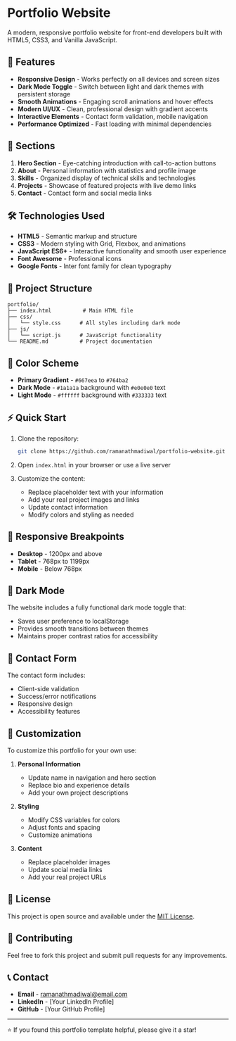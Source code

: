 # Portfolio Website

A modern, responsive portfolio website for front-end developers built with HTML5, CSS3, and Vanilla JavaScript.

## 🌟 Features

- **Responsive Design** - Works perfectly on all devices and screen sizes
- **Dark Mode Toggle** - Switch between light and dark themes with persistent storage
- **Smooth Animations** - Engaging scroll animations and hover effects
- **Modern UI/UX** - Clean, professional design with gradient accents
- **Interactive Elements** - Contact form validation, mobile navigation
- **Performance Optimized** - Fast loading with minimal dependencies

## 🚀 Sections

1. **Hero Section** - Eye-catching introduction with call-to-action buttons
2. **About** - Personal information with statistics and profile image
3. **Skills** - Organized display of technical skills and technologies
4. **Projects** - Showcase of featured projects with live demo links
5. **Contact** - Contact form and social media links

## 🛠️ Technologies Used

- **HTML5** - Semantic markup and structure
- **CSS3** - Modern styling with Grid, Flexbox, and animations
- **JavaScript ES6+** - Interactive functionality and smooth user experience
- **Font Awesome** - Professional icons
- **Google Fonts** - Inter font family for clean typography

## 📁 Project Structure

```
portfolio/
├── index.html          # Main HTML file
├── css/
│   └── style.css      # All styles including dark mode
├── js/
│   └── script.js      # JavaScript functionality
└── README.md          # Project documentation
```

## 🎨 Color Scheme

- **Primary Gradient** - `#667eea` to `#764ba2`
- **Dark Mode** - `#1a1a1a` background with `#e0e0e0` text
- **Light Mode** - `#ffffff` background with `#333333` text

## ⚡ Quick Start

1. Clone the repository:
   ```bash
   git clone https://github.com/ramanathmadiwal/portfolio-website.git
   ```

2. Open `index.html` in your browser or use a live server

3. Customize the content:
   - Replace placeholder text with your information
   - Add your real project images and links
   - Update contact information
   - Modify colors and styling as needed

## 📱 Responsive Breakpoints

- **Desktop** - 1200px and above
- **Tablet** - 768px to 1199px
- **Mobile** - Below 768px

## 🌙 Dark Mode

The website includes a fully functional dark mode toggle that:
- Saves user preference to localStorage
- Provides smooth transitions between themes
- Maintains proper contrast ratios for accessibility

## 📧 Contact Form

The contact form includes:
- Client-side validation
- Success/error notifications
- Responsive design
- Accessibility features

## 🔧 Customization

To customize this portfolio for your own use:

1. **Personal Information**
   - Update name in navigation and hero section
   - Replace bio and experience details
   - Add your own project descriptions

2. **Styling**
   - Modify CSS variables for colors
   - Adjust fonts and spacing
   - Customize animations

3. **Content**
   - Replace placeholder images
   - Update social media links
   - Add your real project URLs

## 📄 License

This project is open source and available under the [MIT License](LICENSE).

## 🤝 Contributing

Feel free to fork this project and submit pull requests for any improvements.

## 📞 Contact

- **Email** - ramanathmadiwal@email.com
- **LinkedIn** - [Your LinkedIn Profile]
- **GitHub** - [Your GitHub Profile]

---

⭐ If you found this portfolio template helpful, please give it a star!
